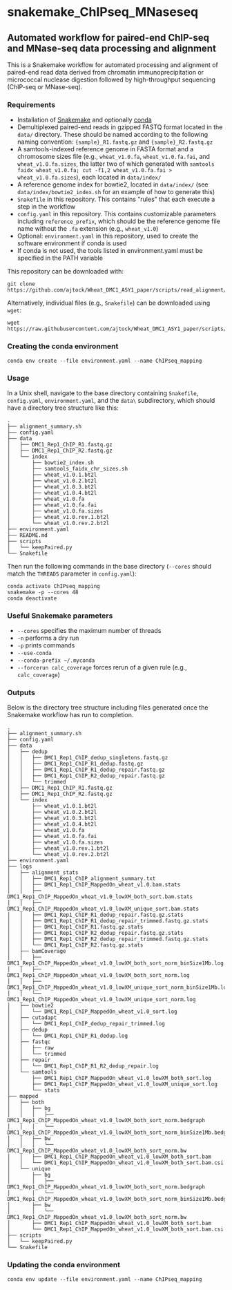 # snakemake\_ChIPseq\_MNaseseq

## Automated workflow for paired-end ChIP-seq and MNase-seq data processing and alignment

This is a Snakemake workflow for automated processing and alignment of paired-end read data derived from chromatin immunoprecipitation or micrococcal nuclease digestion followed by high-throughput sequencing (ChIP-seq or MNase-seq).

### Requirements

- Installation of [Snakemake](https://snakemake.readthedocs.io/en/stable/) and optionally [conda](https://conda.io/docs/)
- Demultiplexed paired-end reads in gzipped FASTQ format located in the `data/` directory. These should be named according to the following naming convention: `{sample}_R1.fastq.gz` and `{sample}_R2.fastq.gz`
- A samtools-indexed reference genome in FASTA format and a chromosome sizes file (e.g., `wheat_v1.0.fa`, `wheat_v1.0.fa.fai`, and `wheat_v1.0.fa.sizes`, the latter two of which generated with `samtools faidx wheat_v1.0.fa; cut -f1,2 wheat_v1.0.fa.fai > wheat_v1.0.fa.sizes`), each located in `data/index/`
- A reference genome index for bowtie2, located in `data/index/` (see `data/index/bowtie2_index.sh` for an example of how to generate this)
- `Snakefile` in this repository. This contains "rules" that each execute a step in the workflow
- `config.yaml` in this repository. This contains customizable parameters including `reference_prefix`, which should be the reference genome file name without the `.fa` extension (e.g., `wheat_v1.0`)
- Optional: `environment.yaml` in this repository, used to create the software environment if conda is used
- If conda is not used, the tools listed in environment.yaml must be specified in the PATH variable

This repository can be downloaded with:

```
git clone https://github.com/ajtock/Wheat_DMC1_ASY1_paper/scripts/read_alignment/snakemake_ChIPseq_MNaseseq/
```

Alternatively, individual files (e.g., `Snakefile`) can be downloaded using `wget`:

```
wget https://raw.githubusercontent.com/ajtock/Wheat_DMC1_ASY1_paper/scripts/read_alignment/snakemake_ChIPseq_MNaseseq/Snakefile
```

### Creating the conda environment

```
conda env create --file environment.yaml --name ChIPseq_mapping
```

### Usage

In a Unix shell, navigate to the base directory containing `Snakefile`, `config.yaml`, `environment.yaml`, and the `data\` subdirectory, which should have a directory tree structure like this:

```
.
├── alignment_summary.sh
├── config.yaml
├── data
│   ├── DMC1_Rep1_ChIP_R1.fastq.gz
│   ├── DMC1_Rep1_ChIP_R2.fastq.gz
│   └── index
│       ├── bowtie2_index.sh
│       ├── samtools_faidx_chr_sizes.sh
│       ├── wheat_v1.0.1.bt2l
│       ├── wheat_v1.0.2.bt2l
│       ├── wheat_v1.0.3.bt2l
│       ├── wheat_v1.0.4.bt2l
│       ├── wheat_v1.0.fa
│       ├── wheat_v1.0.fa.fai
│       ├── wheat_v1.0.fa.sizes
│       ├── wheat_v1.0.rev.1.bt2l
│       └── wheat_v1.0.rev.2.bt2l
├── environment.yaml
├── README.md
├── scripts
│   └── keepPaired.py
└── Snakefile
```

Then run the following commands in the base directory (`--cores` should match the `THREADS` parameter in `config.yaml`):

```
conda activate ChIPseq_mapping
snakemake -p --cores 48
conda deactivate
```

### Useful Snakemake parameters

- `--cores` specifies the maximum number of threads
- `-n` performs a dry run
- `-p` prints commands
- `--use-conda`
- `--conda-prefix ~/.myconda`
- `--forcerun calc_coverage` forces rerun of a given rule (e.g., `calc_coverage`)

### Outputs

Below is the directory tree structure including files generated once the Snakemake workflow has run to completion.

```
.
├── alignment_summary.sh
├── config.yaml
├── data
│   ├── dedup
│   │   ├── DMC1_Rep1_ChIP_dedup_singletons.fastq.gz
│   │   ├── DMC1_Rep1_ChIP_R1_dedup.fastq.gz
│   │   ├── DMC1_Rep1_ChIP_R1_dedup_repair.fastq.gz
│   │   ├── DMC1_Rep1_ChIP_R2_dedup_repair.fastq.gz
│   │   └── trimmed
│   ├── DMC1_Rep1_ChIP_R1.fastq.gz
│   ├── DMC1_Rep1_ChIP_R2.fastq.gz
│   └── index
│       ├── wheat_v1.0.1.bt2l
│       ├── wheat_v1.0.2.bt2l
│       ├── wheat_v1.0.3.bt2l
│       ├── wheat_v1.0.4.bt2l
│       ├── wheat_v1.0.fa
│       ├── wheat_v1.0.fa.fai
│       ├── wheat_v1.0.fa.sizes
│       ├── wheat_v1.0.rev.1.bt2l
│       └── wheat_v1.0.rev.2.bt2l
├── environment.yaml
├── logs
│   ├── alignment_stats
│   │   ├── DMC1_Rep1_ChIP_alignment_summary.txt
│   │   ├── DMC1_Rep1_ChIP_MappedOn_wheat_v1.0.bam.stats
│   │   ├── DMC1_Rep1_ChIP_MappedOn_wheat_v1.0_lowXM_both_sort.bam.stats
│   │   ├── DMC1_Rep1_ChIP_MappedOn_wheat_v1.0_lowXM_unique_sort.bam.stats
│   │   ├── DMC1_Rep1_ChIP_R1_dedup_repair.fastq.gz.stats
│   │   ├── DMC1_Rep1_ChIP_R1_dedup_repair_trimmed.fastq.gz.stats
│   │   ├── DMC1_Rep1_ChIP_R1.fastq.gz.stats
│   │   ├── DMC1_Rep1_ChIP_R2_dedup_repair.fastq.gz.stats
│   │   ├── DMC1_Rep1_ChIP_R2_dedup_repair_trimmed.fastq.gz.stats
│   │   └── DMC1_Rep1_ChIP_R2.fastq.gz.stats
│   ├── bamCoverage
│   │   ├── DMC1_Rep1_ChIP_MappedOn_wheat_v1.0_lowXM_both_sort_norm_binSize1Mb.log
│   │   ├── DMC1_Rep1_ChIP_MappedOn_wheat_v1.0_lowXM_both_sort_norm.log
│   │   ├── DMC1_Rep1_ChIP_MappedOn_wheat_v1.0_lowXM_unique_sort_norm_binSize1Mb.log
│   │   └── DMC1_Rep1_ChIP_MappedOn_wheat_v1.0_lowXM_unique_sort_norm.log
│   ├── bowtie2
│   │   └── DMC1_Rep1_ChIP_MappedOn_wheat_v1.0_sort.log
│   ├── cutadapt
│   │   └── DMC1_Rep1_ChIP_dedup_repair_trimmed.log
│   ├── dedup
│   │   └── DMC1_Rep1_ChIP_R1_dedup.log
│   ├── fastqc
│   │   ├── raw
│   │   └── trimmed
│   ├── repair
│   │   └── DMC1_Rep1_ChIP_R1_R2_dedup_repair.log
│   └── samtools
│       ├── DMC1_Rep1_ChIP_MappedOn_wheat_v1.0_lowXM_both_sort.log
│       ├── DMC1_Rep1_ChIP_MappedOn_wheat_v1.0_lowXM_unique_sort.log
│       └── stats
├── mapped
│   ├── both
│   │   ├── bg
│   │   │   ├── DMC1_Rep1_ChIP_MappedOn_wheat_v1.0_lowXM_both_sort_norm.bedgraph
│   │   │   └── DMC1_Rep1_ChIP_MappedOn_wheat_v1.0_lowXM_both_sort_norm_binSize1Mb.bedgraph
│   │   ├── bw
│   │   │   └── DMC1_Rep1_ChIP_MappedOn_wheat_v1.0_lowXM_both_sort_norm.bw
│   │   ├── DMC1_Rep1_ChIP_MappedOn_wheat_v1.0_lowXM_both_sort.bam
│   │   └── DMC1_Rep1_ChIP_MappedOn_wheat_v1.0_lowXM_both_sort.bam.csi
│   └── unique
│       ├── bg
│       │   ├── DMC1_Rep1_ChIP_MappedOn_wheat_v1.0_lowXM_both_sort_norm.bedgraph
│       │   └── DMC1_Rep1_ChIP_MappedOn_wheat_v1.0_lowXM_both_sort_norm_binSize1Mb.bedgraph
│       ├── bw
│       │   └── DMC1_Rep1_ChIP_MappedOn_wheat_v1.0_lowXM_both_sort_norm.bw
│       ├── DMC1_Rep1_ChIP_MappedOn_wheat_v1.0_lowXM_both_sort.bam
│       └── DMC1_Rep1_ChIP_MappedOn_wheat_v1.0_lowXM_both_sort.bam.csi
├── scripts
│   └── keepPaired.py
└── Snakefile
```

### Updating the conda environment

```
conda env update --file environment.yaml --name ChIPseq_mapping
```
